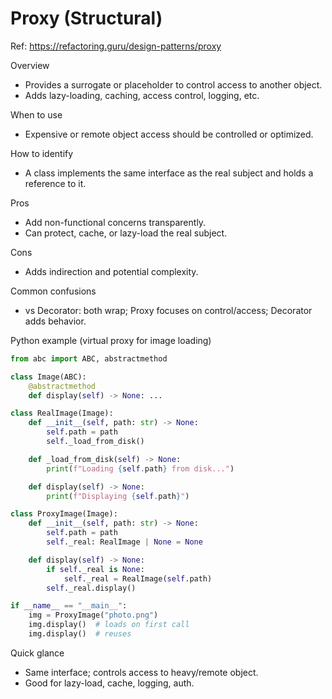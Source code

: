 # Proxy (Structural)

Ref: https://refactoring.guru/design-patterns/proxy

Overview
- Provides a surrogate or placeholder to control access to another object.
- Adds lazy-loading, caching, access control, logging, etc.

When to use
- Expensive or remote object access should be controlled or optimized.

How to identify
- A class implements the same interface as the real subject and holds a reference to it.

Pros
- Add non-functional concerns transparently.
- Can protect, cache, or lazy-load the real subject.

Cons
- Adds indirection and potential complexity.

Common confusions
- vs Decorator: both wrap; Proxy focuses on control/access; Decorator adds behavior.

Python example (virtual proxy for image loading)
```python
from abc import ABC, abstractmethod

class Image(ABC):
    @abstractmethod
    def display(self) -> None: ...

class RealImage(Image):
    def __init__(self, path: str) -> None:
        self.path = path
        self._load_from_disk()

    def _load_from_disk(self) -> None:
        print(f"Loading {self.path} from disk...")

    def display(self) -> None:
        print(f"Displaying {self.path}")

class ProxyImage(Image):
    def __init__(self, path: str) -> None:
        self.path = path
        self._real: RealImage | None = None

    def display(self) -> None:
        if self._real is None:
            self._real = RealImage(self.path)
        self._real.display()

if __name__ == "__main__":
    img = ProxyImage("photo.png")
    img.display()  # loads on first call
    img.display()  # reuses
```

Quick glance
- Same interface; controls access to heavy/remote object.
- Good for lazy-load, cache, logging, auth.
